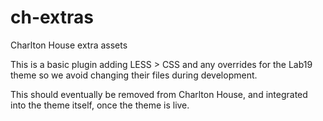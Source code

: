 ch-extras
=========

Charlton House extra assets

This is a basic plugin adding LESS > CSS and any overrides for the Lab19 theme so we avoid changing their files during development.

This should eventually be removed from Charlton House, and integrated into the theme itself, once the theme is live.

